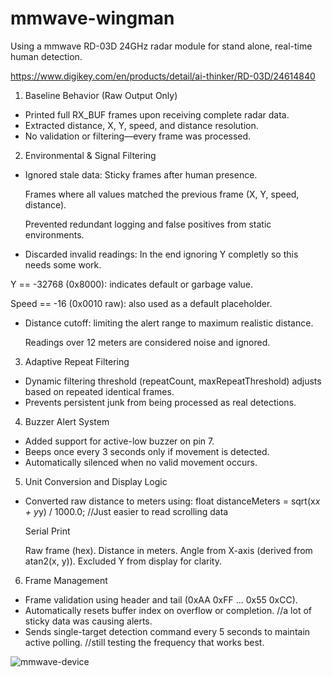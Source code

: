 # mmwave-wingman
Using a mmwave RD-03D 24GHz radar module for stand alone, real-time human detection. 


https://www.digikey.com/en/products/detail/ai-thinker/RD-03D/24614840


1. Baseline Behavior (Raw Output Only)
- Printed full RX_BUF frames upon receiving complete radar data.
- Extracted distance, X, Y, speed, and distance resolution.
- No validation or filtering—every frame was processed.

2. Environmental & Signal Filtering
- Ignored stale data: Sticky frames after human presence. 

  Frames where all values matched the previous frame (X, Y, speed, distance).

  Prevented redundant logging and false positives from static environments.

- Discarded invalid readings: In the end ignoring Y completly so this needs some work. 

 Y == -32768 (0x8000): indicates default or garbage value.

 Speed == -16 (0x0010 raw): also used as a default placeholder.

- Distance cutoff: limiting the alert range to maximum realistic distance. 

  Readings over 12 meters are considered noise and ignored. 

3. Adaptive Repeat Filtering
- Dynamic filtering threshold (repeatCount, maxRepeatThreshold) adjusts based on repeated identical frames.
- Prevents persistent junk from being processed as real detections.

4. Buzzer Alert System
- Added support for active-low buzzer on pin 7.
- Beeps once every 3 seconds only if movement is detected.
- Automatically silenced when no valid movement occurs.

5. Unit Conversion and Display Logic
- Converted raw distance to meters using:
  float distanceMeters = sqrt(x*x + y*y) / 1000.0; //Just easier to read scrolling data

    Serial Print

  Raw frame (hex).
  Distance in meters.
  Angle from X-axis (derived from atan2(x, y)).
  Excluded Y from display for clarity.

6. Frame Management
- Frame validation using header and tail (0xAA 0xFF ... 0x55 0xCC).
- Automatically resets buffer index on overflow or completion.  //a lot of sticky data was causing alerts.
- Sends single-target detection command every 5 seconds to maintain active polling. //still testing the frequency that works best.


![mmwave-device](https://github.com/user-attachments/assets/ae3cfe68-6442-4895-b82e-0178efc00ab0)

